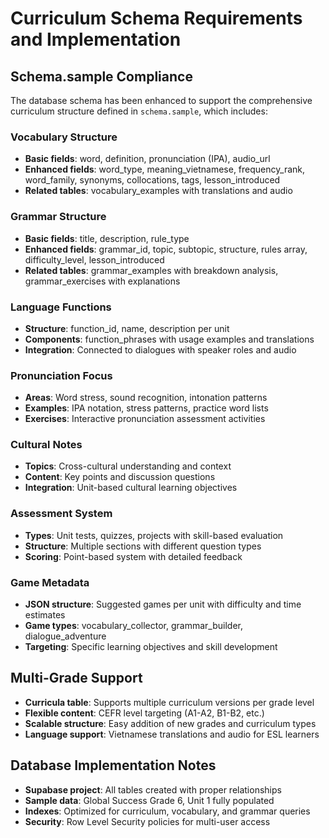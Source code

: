 # Curriculum Schema Requirements and Implementation

## Schema.sample Compliance
The database schema has been enhanced to support the comprehensive curriculum structure defined in `schema.sample`, which includes:

### Vocabulary Structure
- **Basic fields**: word, definition, pronunciation (IPA), audio_url
- **Enhanced fields**: word_type, meaning_vietnamese, frequency_rank, word_family, synonyms, collocations, tags, lesson_introduced
- **Related tables**: vocabulary_examples with translations and audio

### Grammar Structure  
- **Basic fields**: title, description, rule_type
- **Enhanced fields**: grammar_id, topic, subtopic, structure, rules array, difficulty_level, lesson_introduced
- **Related tables**: grammar_examples with breakdown analysis, grammar_exercises with explanations

### Language Functions
- **Structure**: function_id, name, description per unit
- **Components**: function_phrases with usage examples and translations
- **Integration**: Connected to dialogues with speaker roles and audio

### Pronunciation Focus
- **Areas**: Word stress, sound recognition, intonation patterns
- **Examples**: IPA notation, stress patterns, practice word lists
- **Exercises**: Interactive pronunciation assessment activities

### Cultural Notes
- **Topics**: Cross-cultural understanding and context
- **Content**: Key points and discussion questions
- **Integration**: Unit-based cultural learning objectives

### Assessment System
- **Types**: Unit tests, quizzes, projects with skill-based evaluation
- **Structure**: Multiple sections with different question types
- **Scoring**: Point-based system with detailed feedback

### Game Metadata
- **JSON structure**: Suggested games per unit with difficulty and time estimates
- **Game types**: vocabulary_collector, grammar_builder, dialogue_adventure
- **Targeting**: Specific learning objectives and skill development

## Multi-Grade Support
- **Curricula table**: Supports multiple curriculum versions per grade level
- **Flexible content**: CEFR level targeting (A1-A2, B1-B2, etc.)
- **Scalable structure**: Easy addition of new grades and curriculum types
- **Language support**: Vietnamese translations and audio for ESL learners

## Database Implementation Notes
- **Supabase project**: All tables created with proper relationships
- **Sample data**: Global Success Grade 6, Unit 1 fully populated
- **Indexes**: Optimized for curriculum, vocabulary, and grammar queries
- **Security**: Row Level Security policies for multi-user access